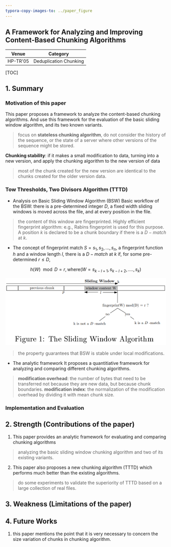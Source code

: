 ```yaml
---
typora-copy-images-to: ../paper_figure
---
```

A Framework for Analyzing and Improving Content-Based Chunking Algorithms
------------------------------------------
|           Venue            |       Category       |
| :------------------------: | :------------------: |
| HP-TR'05 | Deduplication Chunking |
[TOC]

## 1. Summary
### Motivation of this paper
This paper proposes a framework to analyze the content-based chunking algorithms. And use this framework for the evaluation of the basic sliding window algorithm, and its two known variants.
> focus on **stateless chunking algorithm**, do not consider the history of the sequence, or the state of a server where other versions of the sequence might be stored.

**Chunking stability**: if it makes a small modification to data, turning into a new version, and apply the chunking algorithm to the new version of data

> most of the chunk created for the new version are identical to the chunks created for the older version data.

### Tow Thresholds, Two Divisors Algorithm (TTTD)

- Analysis on Basic Sliding Window Algorithm (BSW)
Basic workflow of the BSW:
there is a pre-determined integer $D$, a fixed width sliding windows is moved across the file, and at every position in the file.
> the content of this window are fingerprinted.
> Highly efficient fingerprint algorithm: e.g., Rabins fingerprint is used for this purpose.
> A position $k$ is declared to be a chunk boundary if there is a $D-match$ at $k$.

- The concept of fingerprint match
$S = s_1, s_2, ..., s_n$, a fingerprint function $h$ and a window length $l$, there is a $D-match$ at $k$ if, for some pre-determined $r \leq D$,

$$
h(W) \mod D = r, \text{where} (W = s_{k-l+1}, s_{k-l+2},....,s_k)
$$

![1561195550827](../paper_figure/1561195550827.png)

> the property guarantees that BSW is stable under local modifications.

- The analytic framework 
It proposes a quantitiative framework for analyzing and comparing different chunking algorithms. 
> **modification overhead**: the number of bytes that need to be transferred not because they are new data, but because chunk boundaries.
> **modification index**: the normalization of the modification overhead by dividing it with mean chunk size.


### Implementation and Evaluation

## 2. Strength (Contributions of the paper)
1. This paper provides an analytic framework for evaluating and comparing chunking algorithms
> analyzing the basic sliding window chunking algorithm and two of its existing variants.

2. This paper also proposes a new chunking algorithm (TTTD) which performs much better than the existing algorithms.
> do some experiments to validate the superiority of TTTD based on a large collection of real files.


## 3. Weakness (Limitations of the paper)

## 4. Future Works
1. this paper mentions the point that it is very necessary to concern the size variation of chunks in chunking algorithm.